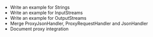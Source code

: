 - Write an example for Strings
- Write an example for InputStreams
- Write an example for OutputStreams
- Merge ProxyJsonHandler, ProxyRequestHandler and JsonHandler
- Document proxy integration